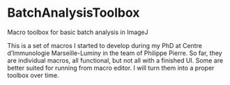 # BatchAnalysisToolbox
Macro toolbox for basic batch analysis in ImageJ

This is a set of macros I started to develop during my PhD at Centre d’Immunologie Marseille-Luminy in the team of Philippe Pierre. So far, they are individual macros, all functional, but not all with a finished UI. Some are better suited for running from macro editor. I will turn them into a proper toolbox over time.
